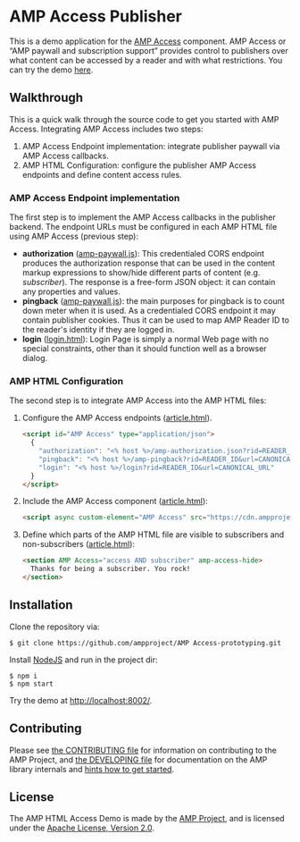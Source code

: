 <!---
Copyright 2015 The AMP HTML Authors. All Rights Reserved.

Licensed under the Apache License, Version 2.0 (the "License");
you may not use this file except in compliance with the License.
You may obtain a copy of the License at

      http://www.apache.org/licenses/LICENSE-2.0

Unless required by applicable law or agreed to in writing, software
distributed under the License is distributed on an "AS-IS" BASIS,
WITHOUT WARRANTIES OR CONDITIONS OF ANY KIND, either express or implied.
See the License for the specific language governing permissions and
limitations under the License.
-->

# AMP Access Publisher 

This is a demo application for the [AMP Access](https://github.com/ampproject/amphtml/blob/master/extensions/amp-access/amp-access.md) component. AMP Access or “AMP paywall and subscription support” provides control to publishers over what content can be accessed by a reader and with what restrictions. You can try the demo [here](https://rocky-sierra-1919.herokuapp.com).

## Walkthrough

This is a quick walk through the source code to get you started with AMP Access. Integrating AMP Access includes two steps:

1. AMP Access Endpoint implementation: integrate publisher paywall via AMP Access callbacks.
2. AMP HTML Configuration: configure the publisher AMP Access endpoints and define content access rules.

### AMP Access Endpoint implementation

The first step is to implement the AMP Access callbacks in the publisher backend. The endpoint  URLs must be configured in each AMP HTML file using AMP Access (previous step):

* **authorization** ([amp-paywall.js](controllers/amp-paywall.js#L27)): This credentialed CORS endpoint produces the authorization response that can be used in the content markup expressions to show/hide different parts of content (e.g. *subscriber*). The response is a free-form JSON object: it can contain any properties and values. 
* **pingback** ([amp-paywall.js](controllers/amp-paywall.js#L80)): the main purposes for pingback is to count down meter when it is used. As a credentialed CORS endpoint it may contain publisher cookies. Thus it can be used to map AMP Reader ID to the reader's identity if they are logged in.
* **login** ([login.html](views/login.html0)): Login Page is simply a normal Web page with no special constraints, other than it should function well as a browser dialog. 

### AMP HTML Configuration

The second step is to integrate AMP Access into the AMP HTML files:

1. Configure the AMP Access endpoints ([article.html](https://github.com/sebastianbenz/amp-access-prototyping/blob/master/views/index.html#L8)).

    ```html
    <script id="AMP Access" type="application/json">
      {
        "authorization": "<% host %>/amp-authorization.json?rid=READER_ID&url=CANONICAL_URL&_=RANDOM&ref=DOCUMENT_REFERRER",
        "pingback": "<% host %>/amp-pingback?rid=READER_ID&url=CANONICAL_URL&ref=DOCUMENT_REFERRER",
        "login": "<% host %>/login?rid=READER_ID&url=CANONICAL_URL"
      }
    </script>
    ```

2. Include the AMP Access  component ([article.html](https://github.com/sebastianbenz/amp-access-prototyping/blob/master/views/index.html#L28)):

    ```html
    <script async custom-element="AMP Access" src="https://cdn.ampproject.org/v0/amp-access-0.1.js"></script>
    ```

3. Define which parts of the AMP HTML file are visible to subscribers and non-subscribers ([article.html](https://github.com/sebastianbenz/amp-access-prototyping/blob/master/views/index.html#L28)):

    ```html
    <section AMP Access="access AND subscriber" amp-access-hide>
      Thanks for being a subscriber. You rock!
    </section>
    ```

## Installation

Clone the repository via:

```none
$ git clone https://github.com/ampproject/AMP Access-prototyping.git
```

Install [NodeJS](https://nodejs.org/) and run in the project dir:

```none
$ npm i
$ npm start
```

Try the demo at [http://localhost:8002/](http://localhost:8002/). 

## Contributing

Please see [the CONTRIBUTING file](CONTRIBUTING.md) for information on contributing to the AMP Project, and [the DEVELOPING file](DEVELOPING.md) for documentation on the AMP library internals and [hints how to get started](DEVELOPING.md#starter-issues).

## License

The AMP HTML Access Demo is made by the [AMP Project](https://www.ampproject.org/), and is licensed under the [Apache License, Version 2.0](LICENSE).
